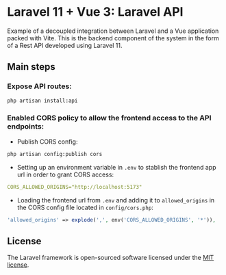 # Laravel 11 + Vue 3: Laravel API
Example of a decoupled integration between Laravel and a Vue application packed with Vite. This is the backend component of the system in the form of a Rest API developed using Laravel 11.

## Main steps

### Expose API routes:
```bash
php artisan install:api
```

### Enabled CORS policy to allow the frontend access to the API endpoints:

* Publish CORS config:
```bash
php artisan config:publish cors
```
* Setting up an environment variable in `.env` to stablish the frontend app url in order to grant CORS access:
```yml
CORS_ALLOWED_ORIGINS="http://localhost:5173"
```
* Loading the frontend url from `.env` and adding it to `allowed_origins` in the CORS config file located in `config/cors.php`:
  
```php
'allowed_origins' => explode(',', env('CORS_ALLOWED_ORIGINS', '*')),
```



## License

The Laravel framework is open-sourced software licensed under the [MIT license](https://opensource.org/licenses/MIT).
